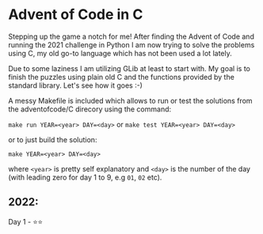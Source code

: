 # Advent of Code in C

Stepping up the game a notch for me! After finding the Advent of Code and running the 2021 challenge in Python I am now trying to solve the problems using C, my old go-to language which has not been used a lot lately. 

Due to some laziness I am utilizing GLib at least to start with. My goal is to finish the puzzles using plain old C and the functions provided by the standard library. Let's see how it goes :-)

A messy Makefile is included which allows to run or test the solutions from the adventofcode/C direcory using the command:

```make run YEAR=<year> DAY=<day>``` or ```make test YEAR=<year> DAY=<day>```

or to just build the solution:

```make YEAR=<year> DAY=<day>```

where `<year>` is pretty self explanatory and `<day>` is the number of the day (with leading zero for day 1 to 9, e.g `01`, `02` etc).

## 2022:
Day 1 - &#11088;&#11088;
